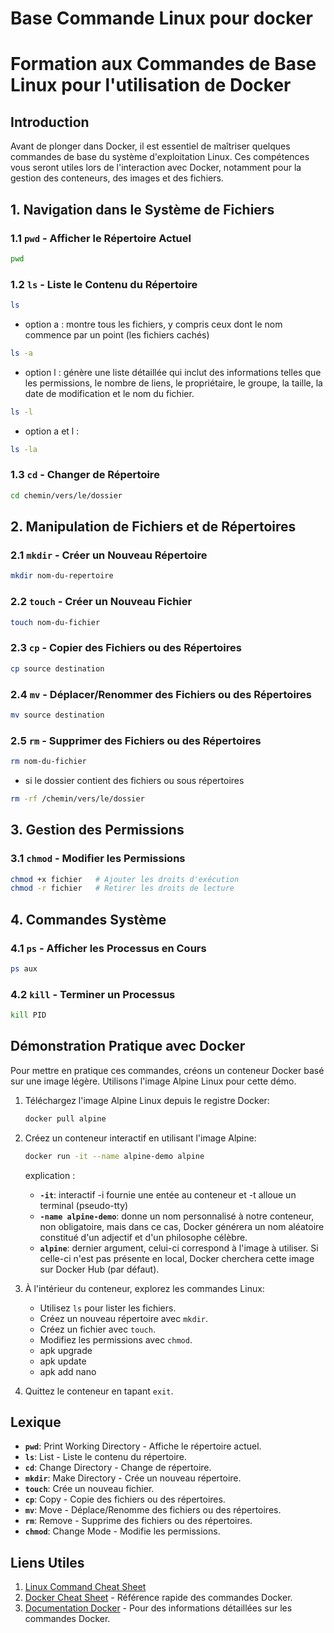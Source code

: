 # Base Commande Linux pour docker

# Formation aux Commandes de Base Linux pour l'utilisation de Docker

## Introduction

Avant de plonger dans Docker, il est essentiel de maîtriser quelques commandes de base du système d'exploitation Linux. Ces compétences vous seront utiles lors de l'interaction avec Docker, notamment pour la gestion des conteneurs, des images et des fichiers.

## 1. Navigation dans le Système de Fichiers

### 1.1 `pwd` - Afficher le Répertoire Actuel
```bash
pwd
```

### 1.2 `ls` - Liste le Contenu du Répertoire
```bash
ls
```

- option a :
montre tous les fichiers, y compris ceux dont le nom commence par un point (les fichiers cachés)
```bash
ls -a
```
- option l :
génère une liste détaillée qui inclut des informations telles que les permissions, le nombre de liens, le propriétaire, le groupe, la taille, la date de modification et le nom du fichier.
```bash
ls -l
```
- option a et l :
```bash
ls -la
```

### 1.3 `cd` - Changer de Répertoire
```bash
cd chemin/vers/le/dossier
```

## 2. Manipulation de Fichiers et de Répertoires

### 2.1 `mkdir` - Créer un Nouveau Répertoire
```bash
mkdir nom-du-repertoire
```

### 2.2 `touch` - Créer un Nouveau Fichier
```bash
touch nom-du-fichier
```

### 2.3 `cp` - Copier des Fichiers ou des Répertoires
```bash
cp source destination
```

### 2.4 `mv` - Déplacer/Renommer des Fichiers ou des Répertoires
```bash
mv source destination
```

### 2.5 `rm` - Supprimer des Fichiers ou des Répertoires
```bash
rm nom-du-fichier
```

- si le dossier contient des fichiers ou sous répertoires
```bash
rm -rf /chemin/vers/le/dossier
```

## 3. Gestion des Permissions

### 3.1 `chmod` - Modifier les Permissions
```bash
chmod +x fichier   # Ajouter les droits d'exécution
chmod -r fichier   # Retirer les droits de lecture
```

## 4. Commandes Système

### 4.1 `ps` - Afficher les Processus en Cours
```bash
ps aux
```

### 4.2 `kill` - Terminer un Processus
```bash
kill PID
```

## Démonstration Pratique avec Docker

Pour mettre en pratique ces commandes, créons un conteneur Docker basé sur une image légère. Utilisons l'image Alpine Linux pour cette démo.

1. Téléchargez l'image Alpine Linux depuis le registre Docker:
   ```bash
   docker pull alpine
   ```

2. Créez un conteneur interactif en utilisant l'image Alpine:
   ```bash
   docker run -it --name alpine-demo alpine
   ```

   explication :
   - **`-it`**: interactif -i fournie une entée au conteneur et -t alloue un terminal (pseudo-tty)
   - **`-name alpine-demo`**: donne un nom personnalisé à notre conteneur, non obligatoire, mais dans ce cas, Docker générera un nom aléatoire constitué d'un adjectif et d'un philosophe célèbre.
   - **`alpine`**: dernier argument, celui-ci correspond à l'image à utiliser. Si celle-ci n'est pas présente en local, Docker cherchera cette image sur Docker Hub (par défaut).


3. À l'intérieur du conteneur, explorez les commandes Linux:
   - Utilisez `ls` pour lister les fichiers.
   - Créez un nouveau répertoire avec `mkdir`.
   - Créez un fichier avec `touch`.
   - Modifiez les permissions avec `chmod`.
   - apk upgrade
   - apk update
   - apk add nano

4. Quittez le conteneur en tapant `exit`.

## Lexique

- **`pwd`**: Print Working Directory - Affiche le répertoire actuel.
- **`ls`**: List - Liste le contenu du répertoire.
- **`cd`**: Change Directory - Change de répertoire.
- **`mkdir`**: Make Directory - Crée un nouveau répertoire.
- **`touch`**: Crée un nouveau fichier.
- **`cp`**: Copy - Copie des fichiers ou des répertoires.
- **`mv`**: Move - Déplace/Renomme des fichiers ou des répertoires.
- **`rm`**: Remove - Supprime des fichiers ou des répertoires.
- **`chmod`**: Change Mode - Modifie les permissions.

## Liens Utiles

1. [Linux Command Cheat Sheet](https://www.linuxtrainingacademy.com/linux-commands-cheat-sheet/)
2. [Docker Cheat Sheet](https://docs.docker.com/get-started/docker_cheatsheet.pdf) - Référence rapide des commandes Docker.
3. [Documentation Docker](https://docs.docker.com/) - Pour des informations détaillées sur les commandes Docker.

